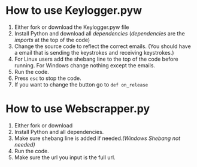 # How to use Keylogger.pyw

1. Either fork or download the Keylogger.pyw file
2. Install Python and download all *dependencies* (*dependencies* are the *imports* at the top of the code) 
3. Change the source code to reflect the correct emails.
   (You should have a email that is sending the keystrokes and receiving keystrokes.)
4. For Linux users add the shebang line to the top of the code before running. For Windows change nothing except the emails.
5. Run the code.
6. Press ```esc``` to stop the code.
7. If you want to change the button go to ```def on_release```

# How to use Webscrapper.py

1. Either fork or download
2. Install Python and all dependencies.
3. Make sure shebang line is added if needed.*(Windows Shebang not needed)*
4. Run the code. 
5. Make sure the url you input is the full url. 
